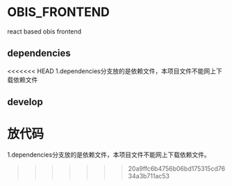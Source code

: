 # OBIS_FRONTEND
react based obis frontend 

## dependencies
<<<<<<< HEAD
1.dependencies分支放的是依赖文件，本项目文件不能网上下载依赖文件

## develop 
放代码
=======
1.dependencies分支放的是依赖文件，本项目文件不能网上下载依赖文件。
>>>>>>> 20a9ffc6b4756b06bd175315cd7634a3b711ac53
